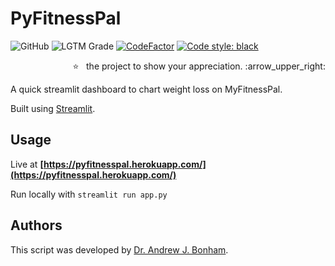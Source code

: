 # PyFitnessPal

![GitHub](https://img.shields.io/github/license/Paradoxdruid/pyfitnesspal?color=success)  ![LGTM Grade](https://img.shields.io/lgtm/grade/python/github/Paradoxdruid/pyfitnesspal)  [![CodeFactor](https://www.codefactor.io/repository/github/paradoxdruid/pyfitnesspal/badge)](https://www.codefactor.io/repository/github/paradoxdruid/pyfitnesspal) [![Code style: black](https://img.shields.io/badge/code%20style-black-000000.svg)](https://github.com/ambv/black)

<p align="right">
  ⭐ &nbsp;&nbsp;the project to show your appreciation. :arrow_upper_right:
</p>

A quick streamlit dashboard to chart weight loss on MyFitnessPal.

Built using [Streamlit](https://github.com/streamlit/streamlit).

## Usage

Live at **[https://pyfitnesspal.herokuapp.com/](https://pyfitnesspal.herokuapp.com/)**

Run locally with `streamlit run app.py`

## Authors

This script was developed by [Dr. Andrew J. Bonham](https://github.com/Paradoxdruid).
